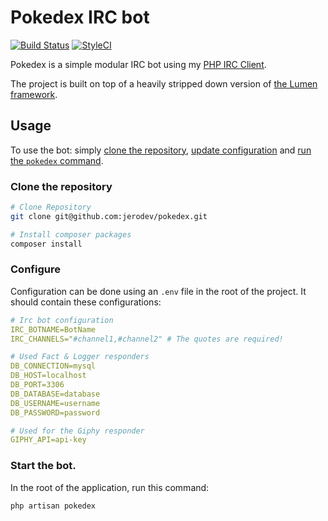 # Pokedex IRC bot
[![Build Status](https://travis-ci.com/jerodev/pokedex.svg?branch=master)](https://travis-ci.com/jerodev/pokedex) [![StyleCI](https://github.styleci.io/repos/174622519/shield?branch=master)](https://github.styleci.io/repos/174622519)

Pokedex is a simple modular IRC bot using my [PHP IRC Client](https://github.com/jerodev/php-irc-client).

The project is built on top of a heavily stripped down version of [the Lumen framework](https://lumen.laravel.com/).

## Usage
To use the bot: simply [clone the repository](#clone-the-repository), [update configuration](#configure) and [run the `pokedex` command](#start-the-bot).

### Clone the repository

``` bash
# Clone Repository
git clone git@github.com:jerodev/pokedex.git

# Install composer packages
composer install
```

### Configure
Configuration can be done using an `.env` file in the root of the project. It should contain these configurations:

``` yaml
# Irc bot configuration
IRC_BOTNAME=BotName
IRC_CHANNELS="#channel1,#channel2" # The quotes are required!

# Used Fact & Logger responders
DB_CONNECTION=mysql
DB_HOST=localhost
DB_PORT=3306
DB_DATABASE=database
DB_USERNAME=username
DB_PASSWORD=password

# Used for the Giphy responder
GIPHY_API=api-key
```

### Start the bot.
In the root of the application, run this command:

``` bash
php artisan pokedex
```

